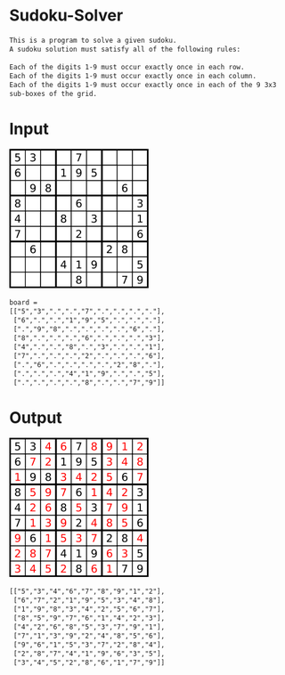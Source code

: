 # Sudoku-Solver

    This is a program to solve a given sudoku.
    A sudoku solution must satisfy all of the following rules:

    Each of the digits 1-9 must occur exactly once in each row.
    Each of the digits 1-9 must occur exactly once in each column.
    Each of the digits 1-9 must occur exactly once in each of the 9 3x3 sub-boxes of the grid.
    
# Input 
![Image](1.png)

    board = 
    [["5","3",".",".","7",".",".",".","."],
     ["6",".",".","1","9","5",".",".","."],
     [".","9","8",".",".",".",".","6","."],
     ["8",".",".",".","6",".",".",".","3"],
     ["4",".",".","8",".","3",".",".","1"],
     ["7",".",".",".","2",".",".",".","6"],
     [".","6",".",".",".",".","2","8","."],
     [".",".",".","4","1","9",".",".","5"],
     [".",".",".",".","8",".",".","7","9"]]

# Output
![Image](2.png)

    [["5","3","4","6","7","8","9","1","2"],
     ["6","7","2","1","9","5","3","4","8"],
     ["1","9","8","3","4","2","5","6","7"],
     ["8","5","9","7","6","1","4","2","3"],
     ["4","2","6","8","5","3","7","9","1"],
     ["7","1","3","9","2","4","8","5","6"],
     ["9","6","1","5","3","7","2","8","4"],
     ["2","8","7","4","1","9","6","3","5"],
     ["3","4","5","2","8","6","1","7","9"]]
